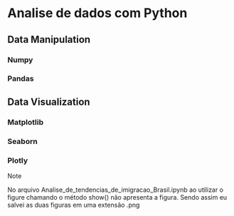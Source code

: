 # Analise de dados com Python

## Data Manipulation
### Numpy
### Pandas

## Data Visualization
### Matplotlib 
### Seaborn
### Plotly

> [!NOTE]
> No arquivo Analise_de_tendencias_de_imigracao_Brasil.ipynb ao utilizar o figure chamando o método show() não apresenta a figura. Sendo assim eu salvei as duas figuras em uma extensão .png 